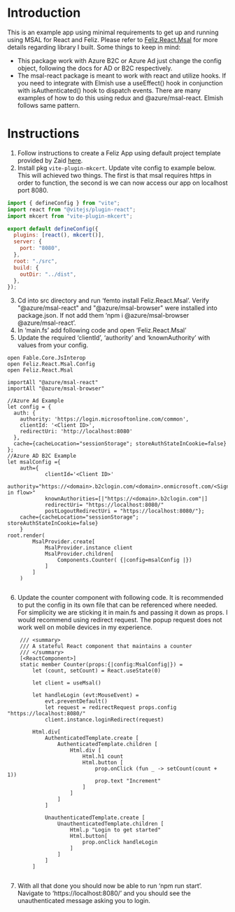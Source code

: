 # Introduction
This is an example app using minimal requirements to get up and running using MSAL for React and Feliz. Please refer to [Feliz.React.Msal](https://github.com/rasheedaboud/Feliz.React.Msal) for more details regarding library I built.
Some things to keep in mind:
-	This package work with Azure B2C or Azure Ad just change the config object, following the docs for AD or B2C respectively.
-	The msal-react package is meant to work with react and utilize hooks. If you need to integrate with Elmish use a useEffect() hook in conjunction with isAuthenticated() hook to dispatch events. There are many examples of how to do this using redux and @azure/msal-react. Elmish follows same pattern.

# Instructions

1.	Follow instructions to create a Feliz App using default project template provided by Zaid [here](https://zaid-ajaj.github.io/Feliz/).
2.	Install pkg `vite-plugin-mkcert`. Update vite config to example below. This will achieved two things. The first is that msal requires https in order to function, the second is we can now access our app on localhost port 8080.

```javascript
import { defineConfig } from "vite";
import react from "@vitejs/plugin-react";
import mkcert from "vite-plugin-mkcert";

export default defineConfig({
  plugins: [react(), mkcert()],
  server: {
    port: "8080",
  },
  root: "./src",
  build: {
    outDir: "../dist",
  },
});

```
3.	Cd into src directory and run ‘femto install Feliz.React.Msal’. Verify  "@azure/msal-react" and "@azure/msal-browser" were installed into package.json. If not add them ‘npm i @azure/msal-browser @azure/msal-react’.
4.	In ‘main.fs’ add following code and open ‘Feliz.React.Msal’
5.	Update the required ‘clientId’, ‘authority’ and ‘knownAuthority’ with values from your config. 

```F#
open Fable.Core.JsInterop
open Feliz.React.Msal.Config
open Feliz.React.Msal

importAll "@azure/msal-react"
importAll "@azure/msal-browser"

//Azure Ad Example
let config = {
  auth: {
    authority: 'https://login.microsoftonline.com/common',
    clientId: '<Client ID>',
    redirectUri: 'http://localhost:8080'
  },
  cache={cacheLocation="sessionStorage"; storeAuthStateInCookie=false}
};
//Azure AD B2C Example
let msalConfig ={
    auth={
            clientId='<Client ID>'
            authority="https://<domain>.b2clogin.com/<domain>.onmicrosoft.com/<Sign in flow>"
            knownAuthorities=[|"https://<domain>.b2clogin.com"|]
            redirectUri= "https://localhost:8080/"
            postLogoutRedirectUri = "https://localhost:8080/"};
    cache={cacheLocation="sessionStorage"; storeAuthStateInCookie=false}
    }
root.render(
        MsalProvider.create[
            MsalProvider.instance client
            MsalProvider.children[
                Components.Counter( {|config=msalConfig |})
            ]
        ]
    )


```

6.	Update the counter component with following code. It is recommended to put the config in its own file that can be referenced where needed. For simplicity we are sticking it in main.fs and passing it down as props.
I would recommend using redirect request. The popup request does not work well on mobile devices in my experience. 

```F#
    /// <summary>
    /// A stateful React component that maintains a counter
    /// </summary>
    [<ReactComponent>]
    static member Counter(props:{|config:MsalConfig|}) =
        let (count, setCount) = React.useState(0)

        let client = useMsal()

        let handleLogin (evt:MouseEvent) = 
            evt.preventDefault()
            let request = redirectRequest props.config "https://localhost:8080/"
            client.instance.loginRedirect(request)

        Html.div[
            AuthenticatedTemplate.create [
                AuthenticatedTemplate.children [
                    Html.div [
                        Html.h1 count
                        Html.button [
                            prop.onClick (fun _ -> setCount(count + 1))
                            prop.text "Increment"
                        ]
                    ]
                ]
            ]

            UnauthenticatedTemplate.create [
                UnauthenticatedTemplate.children [
                    Html.p "Login to get started"
                    Html.button[
                        prop.onClick handleLogin
                    ]
                ]
            ]    
        ]


```

7.	With all that done you should now be able to run ‘npm run start’. Navigate to ‘https://localhost:8080/’ and you should see the unauthenticated message asking you to login.
